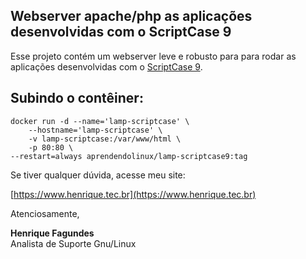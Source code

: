 ## Webserver apache/php as aplicações desenvolvidas com o ScriptCase 9

Esse projeto contém um webserver leve e robusto para para rodar as aplicações desenvolvidas com o [ScriptCase 9](https://www.dokuwiki.org/dokuwiki).

## Subindo o contêiner:

    docker run -d --name='lamp-scriptcase' \
	    --hostname='lamp-scriptcase' \
	    -v lamp-scriptcase:/var/www/html \
	    -p 80:80 \
	--restart=always aprendendolinux/lamp-scriptcase9:tag

Se tiver qualquer dúvida, acesse meu site:

[https://www.henrique.tec.br](https://www.henrique.tec.br)

Atenciosamente,

**Henrique Fagundes** \
Analista de Suporte Gnu/Linux
